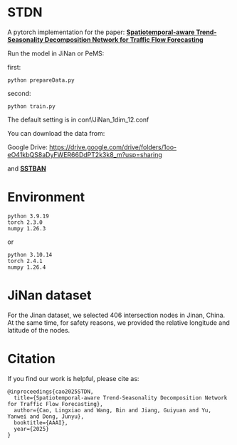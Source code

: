 # STDN

A pytorch implementation for the paper: **[Spatiotemporal-aware Trend-Seasonality Decomposition Network for Traffic Flow Forecasting](https://arxiv.org/abs/2502.12213)**

Run the model in JiNan or PeMS:

first:
```
python prepareData.py
```
second:
```
python train.py
```
The default setting is in conf/JiNan_1dim_12.conf
 
You can download the data from:

Google Drive: https://drive.google.com/drive/folders/1oo-eO41kbQS8aDyFWER66DdPT2k3k8_m?usp=sharing

and **[SSTBAN](https://github.com/guoshnBJTU/SSTBAN)**

# Environment
```
python 3.9.19
torch 2.3.0
numpy 1.26.3
```
or
```
python 3.10.14
torch 2.4.1
numpy 1.26.4
```
# JiNan dataset

For the Jinan dataset, we selected 406 intersection nodes in Jinan, China. At the same time, for safety reasons, we provided the relative longitude and latitude of the nodes.

# Citation

If you find our work is helpful, please cite as:

```
@inproceedings{cao2025STDN,
  title={Spatiotemporal-aware Trend-Seasonality Decomposition Network for Traffic Flow Forecasting},
  author={Cao, Lingxiao and Wang, Bin and Jiang, Guiyuan and Yu, Yanwei and Dong, Junyu},
  booktitle={AAAI},
  year={2025}
}
```
